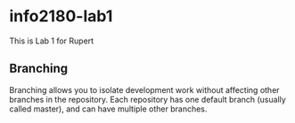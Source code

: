 # info2180-lab1
This is Lab 1 for Rupert 

## Branching
Branching allows you to isolate development work without
affecting other branches in the repository. Each repository
has one default branch (usually called master), and can have 
multiple other branches.